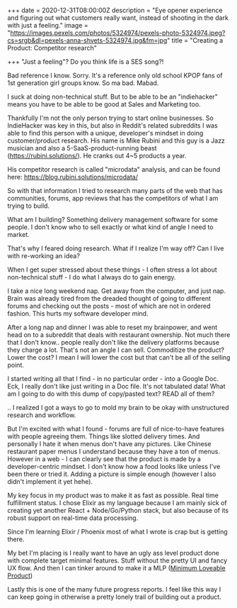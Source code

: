 +++
date = 2020-12-31T08:00:00Z
description = "Eye opener experience and figuring out what customers really want,   instead of shooting in the dark with just a feeling."
image = "https://images.pexels.com/photos/5324974/pexels-photo-5324974.jpeg?cs=srgb&dl=pexels-anna-shvets-5324974.jpg&fm=jpg"
title = "Creating a Product: Competitor research"

+++
"Just a feeling"? Do you think life is a SES song?! 

Bad reference I know. Sorry. It's a reference only old school KPOP fans of 1st generation girl groups know. So ma bad. Mabad.

I suck at doing non-technical stuff. But to be able to be an "indiehacker" means you have to be able to be good at Sales and Marketing too.

Thankfully I'm not the only person trying to start online businesses. So IndieHacker was key in this, but also in Reddit's related subreddits I was able to find this person with a unique, developer's mindset in doing customer/product research. His name is Mike Rubini and this guy is a Jazz musician and also a 5-SaaS-product-running beast (<https://rubini.solutions/>). He cranks out 4~5 products a year.

His competitor research is called "microdata" analysis, and can be found here: <https://blog.rubini.solutions/microdata/>

So with that information I tried to research many parts of the web that has communities, forums, app reviews that has the competitors of what I am trying to build.

What am I building? Something delivery management software for some people. I don't know who to sell exactly or what kind of angle I need to market.

That's why I feared doing research. What if I realize I'm way off? Can I live with re-working an idea?

When I get super stressed about these things - I often stress a lot about non-technical stuff - I do what I always do to gain energy.

I take a nice long weekend nap. Get away from the computer, and just nap. Brain was already tired from the dreaded thought of going to different forums and checking out the posts - most of which are not in ordered fashion. This hurts my software developer mind.

After a long nap and dinner I was able to reset my brainpower, and went head on to a subreddit that deals with restaurant ownership. Not much there that I don't know.. people really don't like the delivery platforms because they charge a lot. That's not an angle I can sell. Commoditize the product? Lower the cost? I mean I will lower the cost but that can't be all of the selling point.

I started writing all that I find - in no particular order - into a Google Doc. Eck, I really don't like just writing in a Doc file. It's not tabulated data! What am I going to do with this dump of copy/pasted text? READ all of them?

.. I realized I got a ways to go to mold my brain to be okay with unstructured research and workflow.

But I'm excited with what I found - forums are full of nice-to-have features with people agreeing them. Things like slotted delivery times. And personally I hate it when menus don't have any pictures. Like Chinese restaurant paper menus I understand because they have a ton of menus. However in a web - I can clearly see that the product is made by a developer-centric mindset. I don't know how a food looks like unless I've been there or tried it. Adding a picture is simple enough (however I also didn't implement it yet hehe).

My key focus in my product was to make it as fast as possible. Real time fulfillment status. I chose Elixir as my language because I am mainly sick of creating yet another React + Node/Go/Python stack, but also because of its robust support on real-time data processing.

Since I'm learning Elixir / Phoenix most of what I wrote is crap but is getting there. 

My bet I'm placing is I really want to have an ugly ass level product done with complete target minimal features. Stuff without the pretty UI and fancy UX flow. And then I can tinker around to make it a MLP ([Minimum Loveable Product](https://medium.com/the-happy-startup-school/beyond-mvp-10-steps-to-make-your-product-minimum-loveable-51800164ae0c))

Lastly this is one of the many future progress reports. I feel like this way I can keep going in otherwise a pretty lonely trail of building out a product.